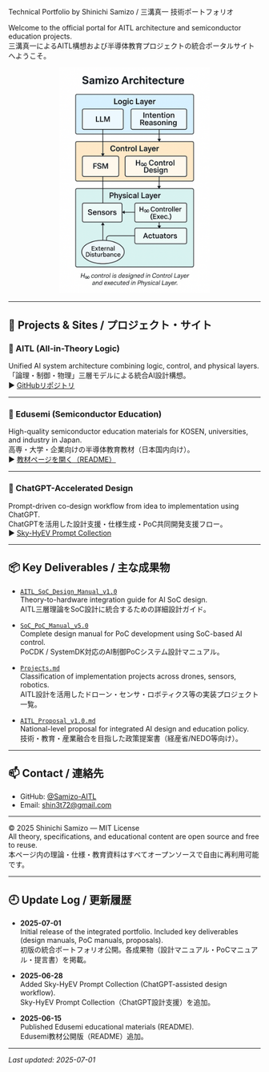Technical Portfolio by Shinichi Samizo / 三溝真一 技術ポートフォリオ

Welcome to the official portal for AITL architecture and semiconductor education projects.  
三溝真一によるAITL構想および半導体教育プロジェクトの統合ポータルサイトへようこそ。

<p align="center">
  <img src="./images/samizo_architecture_v4.png" alt="Samizo Architecture" width="300"/>
</p>

---

## 🔗 Projects & Sites / プロジェクト・サイト

### 🧠 AITL (All-in-Theory Logic)  
Unified AI system architecture combining logic, control, and physical layers.  
「論理・制御・物理」三層モデルによる統合AI設計構想。  
▶︎ [GitHubリポジトリ](https://github.com/Samizo-AITL/AITL)

---

### 📘 Edusemi (Semiconductor Education)  
High-quality semiconductor education materials for KOSEN, universities, and industry in Japan.  
高専・大学・企業向けの半導体教育教材（日本国内向け）。  
▶︎ [教材ページを開く（README）](https://github.com/Samizo-AITL/edusemi/blob/main/README.md)

---

### 🤖 ChatGPT-Accelerated Design  
Prompt-driven co-design workflow from idea to implementation using ChatGPT.  
ChatGPTを活用した設計支援・仕様生成・PoC共同開発支援フロー。  
▶︎ [Sky-HyEV Prompt Collection](https://github.com/Samizo-AITL/ChatGPT-Accelerated-Designs/blob/main/Sky-HyEV/prompts/Prompt_Collection.md)

---

## 📦 Key Deliverables / 主な成果物

- [`AITL_SoC_Design_Manual_v1.0`](https://github.com/Samizo-AITL/aitl-lab/blob/main/docs/soc-manual/AITL_SoC_Design_Manual_v1.0.md)  
  Theory-to-hardware integration guide for AI SoC design.  
  AITL三層理論をSoC設計に統合するための詳細設計ガイド。

- [`SoC_PoC_Manual_v5.0`](https://github.com/Samizo-AITL/aitl-lab/blob/main/docs/SoC_PoC_Manual_v5.0.md)  
  Complete design manual for PoC development using SoC-based AI control.  
  PoCDK / SystemDK対応のAI制御PoCシステム設計マニュアル。

- [`Projects.md`](https://github.com/Samizo-AITL/AITL/blob/main/docs/Projects.md)  
  Classification of implementation projects across drones, sensors, robotics.  
  AITL設計を活用したドローン・センサ・ロボティクス等の実装プロジェクト一覧。

- [`AITL_Proposal_v1.0.md`](https://github.com/Samizo-AITL/AITL/blob/main/AITL_Proposal_v1.0.md)  
  National-level proposal for integrated AI design and education policy.  
  技術・教育・産業融合を目指した政策提案書（経産省/NEDO等向け）。

---

## 📫 Contact / 連絡先

- GitHub: [@Samizo-AITL](https://github.com/Samizo-AITL)  
- Email: shin3t72@gmail.com

---

© 2025 Shinichi Samizo — MIT License  
All theory, specifications, and educational content are open source and free to reuse.  
本ページ内の理論・仕様・教育資料はすべてオープンソースで自由に再利用可能です。

---

## 🕘 Update Log / 更新履歴

- **2025-07-01**  
  Initial release of the integrated portfolio. Included key deliverables (design manuals, PoC manuals, proposals).  
  初版の統合ポートフォリオ公開。各成果物（設計マニュアル・PoCマニュアル・提言書）を掲載。

- **2025-06-28**  
  Added Sky-HyEV Prompt Collection (ChatGPT-assisted design workflow).  
  Sky-HyEV Prompt Collection（ChatGPT設計支援）を追加。

- **2025-06-15**  
  Published Edusemi educational materials (README).  
  Edusemi教材公開版（README）追加。

---

_Last updated: 2025-07-01_
